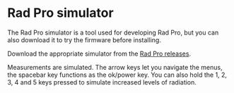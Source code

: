 # Rad Pro simulator

The Rad Pro simulator is a tool used for developing Rad Pro, but you can also download it to try the firmware before installing.

Download the appropriate simulator from the [Rad Pro releases](https://github.com/Gissio/radpro/releases).

Measurements are simulated. The arrow keys let you navigate the menus, the spacebar key functions as the ok/power key. You can also hold the 1, 2, 3, 4 and 5 keys pressed to simulate increased levels of radiation.
